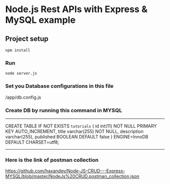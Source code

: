 # Node.js Rest APIs with Express & MySQL example


## Project setup
```
npm install
```

### Run
```
node server.js
```

### Set you Database configurations in this file

/app/db.config.js


### Create DB by running this command in MYSQL

---
CREATE TABLE IF NOT EXISTS `tutorials` (
  id int(11) NOT NULL PRIMARY KEY AUTO_INCREMENT,
  title varchar(255) NOT NULL,
  description varchar(255),
  published BOOLEAN DEFAULT false
) ENGINE=InnoDB DEFAULT CHARSET=utf8;

---


### Here is the link of postman collection
https://github.com/haxandev/Node-JS-CRUD---Express-MYSQL/blob/master/NodeJs%20CRUD.postman_collection.json